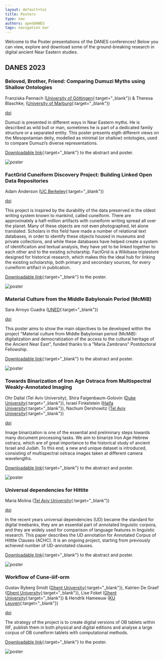 ```yaml
---
layout: default+toc
title: Posters
type: nav
authors: openDANES
tags: navigation bar
---
```


Welcome to the Poster presentations of the DANES conferences! Below you can view, explore and download some of the ground-breaking research in digital ancient Near Eastern studies.

## DANES 2023

### Beloved, Brother, Friend: Comparing Dumuzi Myths using Shallow Ontologies

Franziska Pannach ([University of Göttingen](https://orcid.org/0000-0003-4216-8410){:target="_blank"}) & Theresa Blaschke, ([University of Marburg](https://www.uni-marburg.de/de/staff-info?dn=y9ydw5bvz3){:target="_blank"})

<a href="https://doi.org/10.5281/zenodo.8273474" target="_blank">
  <span class="doi" style="background-image: url(https://zenodo.org/badge/DOI/10.5281/zenodo.8273474.svg);">doi</span>
</a>

Dumuzi is presented in different ways in Near Eastern myths. He is described as wild bull or man, sometimes he is part of a dedicated family structure or a separated entity. This poster presents eigth different views on the Mesopotamian deity, modelled as minimal (or shallow) ontologies, used to compare Dumuzi’s diverse representations. 

[Downloadable link]({{site.baseurl}}/images/posters/DANES2023/pannach-blaschke/pannach_blaschke.pdf){:target="_blank"} to the abstract and poster.

![poster]({{site.baseurl}}/images/posters/DANES2023/pannach-blaschke/Poster_Pannach_Blaschke-Franzi-min.jpg)

### FactGrid Cuneiform Discovery Project: Building Linked Open Data Repositories

Adam Anderson ([UC Berkeley](https://orcid.org/0000-0002-4135-8426){:target="_blank"})

<a href="https://doi.org/10.5281/zenodo.8273419" target="_blank">
  <span class="doi" style="background-image: url(https://zenodo.org/badge/DOI/10.5281/zenodo.8273419.svg);">doi</span>
</a>

This project is inspired by the durability of the data preserved in the oldest writing system known to mankind, called cuneiform. There are approximately a half-million artifacts with cuneiform writing spread all over the planet. Many of these objects are not even photographed, let alone translated. Scholars in this field have made a number of relational text databases, in order to identify these objects housed in museums and private collections, and while these databases have helped create a system of identificaiton and textual analysis, they have yet to be linked together to each other and to the existing scholarship. FactGrid is a Wikibase triplestore designed for historical research, which makes this the ideal hub for linking the existing scholarship, both primary and secondary sources, for every cuneiform artifact in publication.

[Downloadable link]({{site.baseurl}}/images/posters/DANES2023/factgrid/FactGrid_AWCA-DANES_2023.pdf){:target="_blank"} to the poster.

![poster]({{site.baseurl}}/images/posters/DANES2023/factgrid/FactGrid_AWCA-DANES_2023-min.jpg)

### Material Culture from the Middle Babylonain Period (McMiB)

Sara Arroyo Cuadra ([UNED](https://orcid.org/0000-0003-1006-9370){:target="_blank"})

<a href="https://doi.org/10.5281/zenodo.8273344" target="_blank">
  <span class="doi" style="background-image: url(https://zenodo.org/badge/DOI/10.5281/zenodo.8273344.svg);">doi</span>
</a>

This poster aims to show the main objectives to be developed within the project "Material culture from Middle Babylonian period (McMiB): digitalization and democratization of the access to the cultural heritage of the Ancient Near East", funded thanks to a "María Zambrano" Postdoctoral Fellowship.

[Downloadable link]({{site.baseurl}}/images/posters/DANES2023/arroyo/arroyo_poster.pdf){:target="_blank"} to the abstract and poster.

![poster]({{site.baseurl}}/images/posters/DANES2023/arroyo/McMiB_Sara-min.jpg)

### Towards Binarization of Iron Age Ostraca from Multispectral Weakly-Annotated Imaging

Ohr Dallal (Tel Aviv University), Shira Faigenbaum-Golovin ([Duke University](https://scholar.google.co.il/citations?user=2vtqicoAAAAJ&hl=iw){:target="_blank"}), Israel Finkelstein ([Haifa University](https://samc.haifa.ac.il/prof-israel-finkelstein/?lang=en&csrt=13587117137429980830){:target="_blank"}), Nachum Dershowitz ([Tel Aviv University](https://www.cs.tau.ac.il/~nachumd/Homepage.html){:target="_blank"})

<a href="https://doi.org/10.5281/zenodo.8273426" target="_blank">
  <span class="doi" style="background-image: url(https://zenodo.org/badge/DOI/10.5281/zenodo.8273426.svg);">doi</span>
</a>

Image binarization is one of the essential and preliminary steps towards many document processing tasks. We aim to binarize Iron Age Hebrew ostraca, which are of great importance to the historical study of ancient Israel and Judah. To this end, a new and unique dataset is introduced, consisting of multispectral ostraca images taken at different camera wavelengths. 

[Downloadable link]({{site.baseurl}}/images/posters/DANES2023/ohr/ohr_abstract+poster.pdf){:target="_blank"} to the abstract and poster.

![poster]({{site.baseurl}}/images/posters/DANES2023/ohr/ostraca_binarization_poster_DANES_2023-min.jpg)

### Universal dependencies for Hittite

Maria Molina ([Tel Aviv University](https://orcid.org/0000-0001-5524-1117){:target="_blank"})

<a href="https://doi.org/10.5281/zenodo.8273313" target="_blank">
  <span class="doi" style="background-image: url(https://zenodo.org/badge/DOI/10.5281/zenodo.8273313.svg);">doi</span>
</a>

In the recent years universal dependencies (UD) became the standard for digital treebanks, they are an essential part of annotated linguistic corpora, and they are widely used for comparison of language features in linguistic research. This paper describes the UD annotation for Annotated Corpus of Hittite Clauses (ACHC). It is an ongoing project, starting from previously achieved number of UD-annotated clauses.

[Downloadable link]({{site.baseurl}}/images/posters/DANES2023/ACHC/ACHC.pdf){:target="_blank"} to the abstract and poster.

![poster]({{site.baseurl}}/images/posters/DANES2023/ACHC/ACHC-poster-min.jpg)

### Workflow of Cune-iiif-orm

Gustav Ryberg Smidt ([Ghent University](https://orcid.org/0000-0002-0107-7021){:target="_blank"}), Katrien De Graef ([Ghent University](https://orcid.org/0000-0001-6690-9098){:target="_blank"}), Lise Foket ([Ghent University](https://orcid.org/0000-0001-5149-1346){:target="_blank"}) & Hendrik Hameeuw ([KU Leuven](https://orcid.org/0000-0002-5406-5323){:target="_blank"})

<a href="https://doi.org/10.5281/zenodo.8273384" target="_blank">
  <span class="doi" style="background-image: url(https://zenodo.org/badge/DOI/10.5281/zenodo.8273384.svg);">doi</span>
</a>

The strategy of the project is to create digital versions of OB tablets within IIIF, publish them in both physical and digital editions and analyse a large corpus of OB cuneiform tablets with computational methods.

[Downloadable link]({{site.baseurl}}/images/posters/DANES2023/cune-iiif-orm/poster_danes_cune-iiif-orm.pdf){:target="_blank"} to the poster.

![poster]({{site.baseurl}}/images/posters/DANES2023/cune-iiif-orm/poster_danes_cune-iiif-orm-min.jpg)
